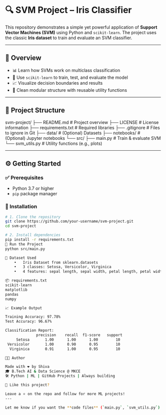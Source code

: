 # 🔍 SVM Project – Iris Classifier

This repository demonstrates a simple yet powerful application of **Support Vector Machines (SVM)** using Python and `scikit-learn`. The project uses the classic **Iris dataset** to train and evaluate an SVM classifier.

---

## 🧠 Overview

- 📊 Learn how SVMs work on multiclass classification  
- 🧪 Use `scikit-learn` to train, test, and evaluate the model  
- 📈 Visualize decision boundaries and results  
- 📁 Clean modular structure with reusable utility functions

---

## 📁 Project Structure

svm-project/
├── README.md               # Project overview
├── LICENSE                 # License information
├── requirements.txt        # Required libraries
├── .gitignore              # Files to ignore in Git
├── data/                   # (Optional) Datasets
├── notebooks/              # (Optional) Jupyter notebooks
└── src/
├── main.py             # Train & evaluate SVM
└── svm_utils.py        # Utility functions (e.g., plots)

---

## ⚙️ Getting Started

### ✅ Prerequisites

- Python 3.7 or higher  
- `pip` package manager

### 🔧 Installation

```bash
# 1. Clone the repository
git clone https://github.com/your-username/svm-project.git
cd svm-project

# 2. Install dependencies
pip install -r requirements.txt
🚀 Run the Project
python src/main.py

🧪 Dataset Used
	•	Iris Dataset from sklearn.datasets
	•	3 classes: Setosa, Versicolor, Virginica
	•	4 features: sepal length, sepal width, petal length, petal width

📦 requirements.txt
scikit-learn
matplotlib
pandas
numpy

📈 Example Output

Training Accuracy: 97.78%
Test Accuracy: 96.67%

Classification Report:
              precision    recall  f1-score   support
     Setosa       1.00      1.00      1.00        10
 Versicolor       1.00      0.90      0.95        10
  Virginica       0.91      1.00      0.95        10

👨‍💻 Author

Made with ❤️ by Shiva
🎓 B.Tech AI & Data Science @ MKCE
🛠️ Python | ML | GitHub Projects | Always building

🌟 Like this project?

Leave a ⭐ on the repo and follow for more ML projects!
---

Let me know if you want the **code files** (`main.py`, `svm_utils.py`) or even a **Jupyter notebook** version of this SVM project next!
